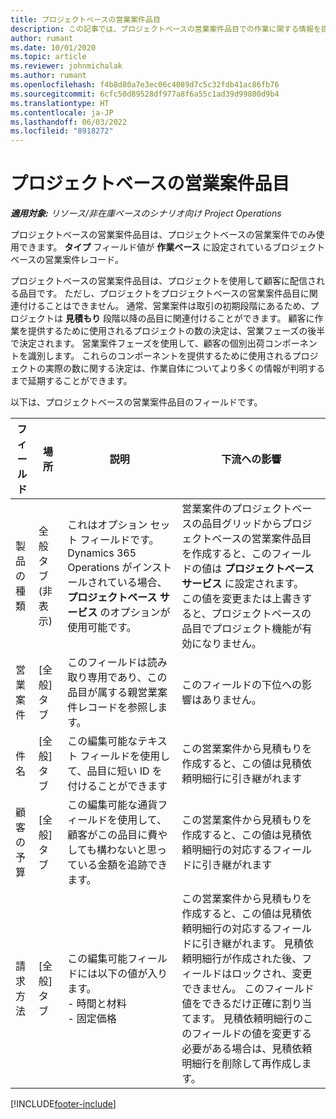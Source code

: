 ```yaml
---
title: プロジェクトベースの営業案件品目
description: この記事では、プロジェクトベースの営業案件品目での作業に関する情報を提供します。
author: rumant
ms.date: 10/01/2020
ms.topic: article
ms.reviewer: johnmichalak
ms.author: rumant
ms.openlocfilehash: f4b8d80a7e3ec06c4089d7c5c32fdb41ac86fb76
ms.sourcegitcommit: 6cfc50d89528df977a8f6a55c1ad39d99800d9b4
ms.translationtype: HT
ms.contentlocale: ja-JP
ms.lasthandoff: 06/03/2022
ms.locfileid: "8918272"
---
```

# <a name="project-based-opportunity-lines"></a>プロジェクトベースの営業案件品目

_**適用対象:** リソース/非在庫ベースのシナリオ向け Project Operations_


プロジェクトベースの営業案件品目は、プロジェクトベースの営業案件でのみ使用できます。 **タイプ** フィールド値が **作業ベース** に設定されているブロジェクトベースの営業案件レコード。

プロジェクトベースの営業案件品目は、プロジェクトを使用して顧客に配信される品目です。 ただし、プロジェクトをプロジェクトベースの営業案件品目に関連付けることはできません。 通常、営業案件は取引の初期段階にあるため、プロジェクトは **見積もり** 段階以降の品目に関連付けることができます。 顧客に作業を提供するために使用されるプロジェクトの数の決定は、営業フェーズの後半で決定されます。 営業案件フェーズを使用して、顧客の個別出荷コンポーネントを識別します。 これらのコンポーネントを提供するために使用されるプロジェクトの実際の数に関する決定は、作業自体についてより多くの情報が判明するまで延期することができます。

以下は、プロジェクトベースの営業案件品目のフィールドです。

| **フィールド** | **場所** | **説明** | **下流への影響** |
| --- | --- | --- | --- |
| 製品の種類 | 全般タブ (非表示) | これはオプション セット フィールドです。 Dynamics 365 Operations がインストールされている場合、**プロジェクトベース サービス** のオプションが使用可能です。  | 営業案件のプロジェクトベースの品目グリッドからプロジェクトベースの営業案件品目を作成すると、このフィールドの値は **プロジェクトベース サービス** に設定されます。 <br> この値を変更または上書きすると、プロジェクトベースの品目でプロジェクト機能が有効になりません。 |
| 営業案件​​ | [全般] タブ | このフィールドは読み取り専用であり、この品目が属する親営業案件レコードを参照します。 | このフィールドの下位への影響はありません。 |
| 件名 | [全般] タブ | この編集可能なテキスト フィールドを使用して、品目に短い ID を付けることができます | この営業案件から見積もりを作成すると、この値は見積依頼明細行に引き継がれます |
| 顧客の予算 | [全般] タブ | この編集可能な通貨フィールドを使用して、顧客がこの品目に費やしても構わないと思っている金額を追跡できます。 | この営業案件から見積もりを作成すると、この値は見積依頼明細行の対応するフィールドに引き継がれます |
| 請求方法 | [全般] タブ | この編集可能フィールドには以下の値が入ります。</br>- 時間と材料</br>- 固定価格 | この営業案件から見積もりを作成すると、この値は見積依頼明細行の対応するフィールドに引き継がれます。 見積依頼明細行が作成された後、フィールドはロックされ、変更できません。 このフィールド値をできるだけ正確に割り当てます。 見積依頼明細行のこのフィールドの値を変更する必要がある場合は、見積依頼明細行を削除して再作成します。 |


[!INCLUDE[footer-include](../includes/footer-banner.md)]
